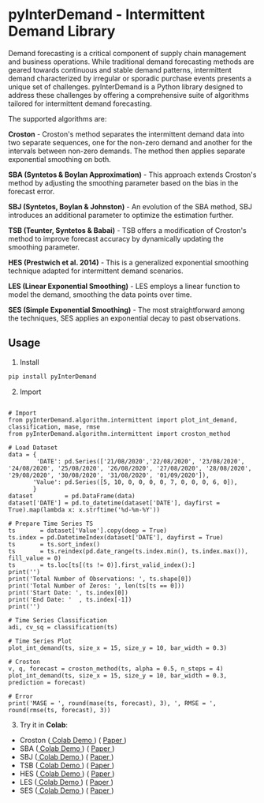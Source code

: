 # pyInterDemand - Intermittent Demand Library

Demand forecasting is a critical component of supply chain management and business operations. While traditional demand forecasting methods are geared towards continuous and stable demand patterns, intermittent demand characterized by irregular or sporadic purchase events presents a unique set of challenges. pyInterDemand is a Python library designed to address these challenges by offering a comprehensive suite of algorithms tailored for intermittent demand forecasting. 

The supported algorithms are:

**Croston** - Croston's method separates the intermittent demand data into two separate sequences, one for the non-zero demand and another for the intervals between non-zero demands. The method then applies separate exponential smoothing on both.

**SBA (Syntetos & Boylan Approximation)** - This approach extends Croston's method by adjusting the smoothing parameter based on the bias in the forecast error.

**SBJ (Syntetos, Boylan & Johnston)** - An evolution of the SBA method, SBJ introduces an additional parameter to optimize the estimation further.

**TSB (Teunter, Syntetos & Babai)** - TSB offers a modification of Croston's method to improve forecast accuracy by dynamically updating the smoothing parameter.

**HES (Prestwich et al. 2014)** - This is a generalized exponential smoothing technique adapted for intermittent demand scenarios.

**LES (Linear Exponential Smoothing)** - LES employs a linear function to model the demand, smoothing the data points over time.

**SES (Simple Exponential Smoothing)** - The most straightforward among the techniques, SES applies an exponential decay to past observations.


## Usage

1. Install
```bash
pip install pyInterDemand
```
2. Import

```py3

# Import
from pyInterDemand.algorithm.intermittent import plot_int_demand, classification, mase, rmse
from pyInterDemand.algorithm.intermittent import croston_method

# Load Dataset
data = {
        'DATE': pd.Series(['21/08/2020','22/08/2020', '23/08/2020', '24/08/2020', '25/08/2020', '26/08/2020', '27/08/2020', '28/08/2020', '29/08/2020', '30/08/2020', '31/08/2020', '01/09/2020']),
       'Value': pd.Series([5, 10, 0, 0, 0, 0, 7, 0, 0, 0, 6, 0]),
       }
dataset         = pd.DataFrame(data)
dataset['DATE'] = pd.to_datetime(dataset['DATE'], dayfirst = True).map(lambda x: x.strftime('%d-%m-%Y'))

# Prepare Time Series TS
ts       = dataset['Value'].copy(deep = True)
ts.index = pd.DatetimeIndex(dataset['DATE'], dayfirst = True)
ts       = ts.sort_index()
ts       = ts.reindex(pd.date_range(ts.index.min(), ts.index.max()), fill_value = 0)
ts       = ts.loc[ts[(ts != 0)].first_valid_index():]
print('')
print('Total Number of Observations: ', ts.shape[0])
print('Total Number of Zeros: ', len(ts[ts == 0]))
print('Start Date: ', ts.index[0])
print('End Date: '  , ts.index[-1])
print('')

# Time Series Classification
adi, cv_sq = classification(ts)

# Time Series Plot
plot_int_demand(ts, size_x = 15, size_y = 10, bar_width = 0.3)

# Croston
v, q, forecast = croston_method(ts, alpha = 0.5, n_steps = 4)
plot_int_demand(ts, size_x = 15, size_y = 10, bar_width = 0.3, prediction = forecast)

# Error
print('MASE = ', round(mase(ts, forecast), 3), ', RMSE = ', round(rmse(ts, forecast), 3))

```

3. Try it in **Colab**: 

- Croston ([ Colab Demo ](https://colab.research.google.com/drive/199MNV5EfwOaCYw3mWuVFk5wT-VUDGb8C?usp=sharing)) ( [ Paper ](https://doi.org/10.2307/3007885))
- SBA ([ Colab Demo ](https://colab.research.google.com/drive/1Ny4poBoZiq9sQYL5DbBkMICaWn1s_pD8?usp=sharing)) ( [ Paper ](https://doi.org/10.1016/j.ijforecast.2004.10.001))
- SBJ ([ Colab Demo ](https://colab.research.google.com/drive/1dfUXTHqwXG8sJlJypZw1wt-jZ5fxfPuZ?usp=sharing)) ( [ Paper ](https://doi.org/10.1057/palgrave.jors.2602031))
- TSB ([ Colab Demo ](https://colab.research.google.com/drive/1P8txq1ET8bR5Frx3oiwQzMVteHUXuMea?usp=sharing)) ( [ Paper ](https://doi.org/10.1016/j.ejor.2011.05.018))
- HES ([ Colab Demo ](https://colab.research.google.com/drive/1MDHobeHn6gWwCLVztrKoszDqpG4F3qxX?usp=sharing)) ( [ Paper ](https://doi.org/10.1016/j.ijforecast.2014.01.006))
- LES ([ Colab Demo ](https://colab.research.google.com/drive/1LEGoN_kc03_hQp04Lv0Vce7dTUMCL7p6?usp=sharing)) ( [ Paper ](https://doi.org/10.1016/j.ijforecast.2020.08.010))
- SES ([ Colab Demo ](https://colab.research.google.com/drive/1avarbQqMrVTDBR4M5A07JELRN1JgsMzp?usp=sharing)) ( [ Paper ](https://www.industrydocuments.ucsf.edu/tobacco/docs/#id=jzlc0130))

